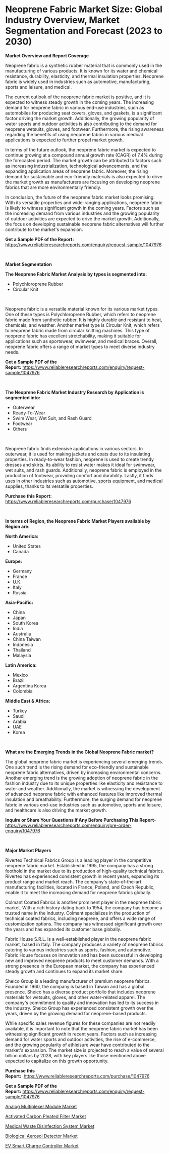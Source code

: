 <p><h1>Neoprene Fabric Market Size: Global Industry Overview, Market Segmentation and Forecast (2023 to 2030)</h1></p><p><strong>Market Overview and Report Coverage</strong></p>
<p><p>Neoprene fabric is a synthetic rubber material that is commonly used in the manufacturing of various products. It is known for its water and chemical resistance, durability, elasticity, and thermal insulation properties. Neoprene fabric is widely used in industries such as automotive, manufacturing, sports and leisure, and medical.</p><p>The current outlook of the neoprene fabric market is positive, and it is expected to witness steady growth in the coming years. The increasing demand for neoprene fabric in various end-use industries, such as automobiles for producing seat covers, gloves, and gaskets, is a significant factor driving the market growth. Additionally, the growing popularity of water sports and outdoor activities is also contributing to the demand for neoprene wetsuits, gloves, and footwear. Furthermore, the rising awareness regarding the benefits of using neoprene fabric in various medical applications is expected to further propel market growth.</p><p>In terms of the future outlook, the neoprene fabric market is expected to continue growing at a compound annual growth rate (CAGR) of 7.4% during the forecasted period. The market growth can be attributed to factors such as increasing industrialization, technological advancements, and the expanding application areas of neoprene fabric. Moreover, the rising demand for sustainable and eco-friendly materials is also expected to drive the market growth as manufacturers are focusing on developing neoprene fabrics that are more environmentally friendly.</p><p>In conclusion, the future of the neoprene fabric market looks promising. With its versatile properties and wide-ranging applications, neoprene fabric is likely to witness significant growth in the coming years. Factors such as the increasing demand from various industries and the growing popularity of outdoor activities are expected to drive the market growth. Additionally, the focus on developing sustainable neoprene fabric alternatives will further contribute to the market's expansion.</p></p>
<p><strong>Get a Sample PDF of the Report:</strong> <a href="https://www.reliableresearchreports.com/enquiry/request-sample/1047976">https://www.reliableresearchreports.com/enquiry/request-sample/1047976</a></p>
<p>&nbsp;</p>
<p><strong>Market Segmentation</strong></p>
<p><strong>The Neoprene Fabric Market Analysis by types is segmented into:</strong></p>
<p><ul><li>Polychloroprene Rubber</li><li>Circular Knit</li></ul></p>
<p>&nbsp;</p>
<p><p>Neoprene fabric is a versatile material known for its various market types. One of these types is Polychloroprene Rubber, which refers to neoprene fabric made from synthetic rubber. It is highly durable and resistant to heat, chemicals, and weather. Another market type is Circular Knit, which refers to neoprene fabric made from circular knitting machines. This type of neoprene fabric has excellent stretchability, making it suitable for applications such as sportswear, swimwear, and medical braces. Overall, neoprene fabric offers a range of market types to meet diverse industry needs.</p></p>
<p><strong>Get a Sample PDF of the Report:</strong>&nbsp;<a href="https://www.reliableresearchreports.com/enquiry/request-sample/1047976">https://www.reliableresearchreports.com/enquiry/request-sample/1047976</a></p>
<p>&nbsp;</p>
<p><strong>The Neoprene Fabric Market Industry Research by Application is segmented into:</strong></p>
<p><ul><li>Outerwear</li><li>Ready-To-Wear</li><li>Swim Wear, Wet Suit, and Rash Guard</li><li>Footwear</li><li>Others</li></ul></p>
<p>&nbsp;</p>
<p><p>Neoprene fabric finds extensive applications in various sectors. In outerwear, it is used for making jackets and coats due to its insulating properties. In ready-to-wear fashion, neoprene is used to create trendy dresses and skirts. Its ability to resist water makes it ideal for swimwear, wet suits, and rash guards. Additionally, neoprene fabric is employed in the production of footwear, providing comfort and durability. Lastly, it finds uses in other industries such as automotive, sports equipment, and medical supplies, thanks to its versatile properties.</p></p>
<p><strong>Purchase this Report:</strong>&nbsp; <a href="https://www.reliableresearchreports.com/purchase/1047976">https://www.reliableresearchreports.com/purchase/1047976</a></p>
<p>&nbsp;</p>
<p><strong>In terms of Region, the Neoprene Fabric Market Players available by Region are:</strong></p>
<p>
    <p> <strong> North America: </strong>
        <ul>
            <li>United States</li>
            <li>Canada</li>
        </ul>
        </p> 
    <p> <strong> Europe: </strong>
        <ul>
            <li>Germany</li>
            <li>France</li>
            <li>U.K.</li>
            <li>Italy</li>
            <li>Russia</li>
        </ul>
        </p> 
    <p> <strong> Asia-Pacific: </strong>
        <ul>
            <li>China</li>
            <li>Japan</li>
            <li>South Korea</li>
            <li>India</li>
            <li>Australia</li>
            <li>China Taiwan</li>
            <li>Indonesia</li>
            <li>Thailand</li>
            <li>Malaysia</li>
        </ul>
        </p> 
    <p> <strong> Latin America: </strong>
        <ul>
            <li>Mexico</li>
            <li>Brazil</li>
            <li>Argentina Korea</li>
            <li>Colombia</li>
        </ul>
        </p> 
    <p> <strong> Middle East & Africa: </strong>
        <ul>
            <li>Turkey</li>
            <li>Saudi</li>
            <li>Arabia</li>
            <li>UAE</li>
            <li>Korea</li>
        </ul>
    </p>
    </p>
<p>&nbsp;</p>
<p><strong>What are the Emerging Trends in the Global Neoprene Fabric market?</strong></p>
<p><p>The global neoprene fabric market is experiencing several emerging trends. One such trend is the rising demand for eco-friendly and sustainable neoprene fabric alternatives, driven by increasing environmental concerns. Another emerging trend is the growing adoption of neoprene fabric in the fashion industry due to its unique properties like elasticity and resistance to water and weather. Additionally, the market is witnessing the development of advanced neoprene fabric with enhanced features like improved thermal insulation and breathability. Furthermore, the surging demand for neoprene fabric in various end-use industries such as automotive, sports and leisure, and healthcare is also driving the market growth.</p></p>
<p><strong>Inquire or Share Your Questions If Any Before Purchasing This Report</strong>- <a href="https://www.reliableresearchreports.com/enquiry/pre-order-enquiry/1047976">https://www.reliableresearchreports.com/enquiry/pre-order-enquiry/1047976</a></p>
<p>&nbsp;</p>
<p><strong>Major Market Players</strong></p>
<p><p>Rivertex Technical Fabrics Group is a leading player in the competitive neoprene fabric market. Established in 1995, the company has a strong foothold in the market due to its production of high-quality technical fabrics. Rivertex has experienced consistent growth in recent years, expanding its product range and market reach. The company's state-of-the-art manufacturing facilities, located in France, Poland, and Czech Republic, enable it to meet the increasing demand for neoprene fabrics globally.</p><p>Colmant Coated Fabrics is another prominent player in the neoprene fabric market. With a rich history dating back to 1954, the company has become a trusted name in the industry. Colmant specializes in the production of technical coated fabrics, including neoprene, and offers a wide range of customization options. The company has witnessed significant growth over the years and has expanded its customer base globally.</p><p>Fabric House S.R.L. is a well-established player in the neoprene fabric market, based in Italy. The company produces a variety of neoprene fabrics catering to various industries such as sports, fashion, and automotive. Fabric House focuses on innovation and has been successful in developing new and improved neoprene products to meet customer demands. With a strong presence in the European market, the company has experienced steady growth and continues to expand its market share.</p><p>Sheico Group is a leading manufacturer of premium neoprene fabrics. Founded in 1960, the company is based in Taiwan and has a global presence. Sheico has a diverse product portfolio that includes neoprene materials for wetsuits, gloves, and other water-related apparel. The company's commitment to quality and innovation has led to its success in the industry. Sheico Group has experienced consistent growth over the years, driven by the growing demand for neoprene-based products.</p><p>While specific sales revenue figures for these companies are not readily available, it is important to note that the neoprene fabric market has been witnessing significant growth in recent years. Factors such as increasing demand for water sports and outdoor activities, the rise of e-commerce, and the growing popularity of athleisure wear have contributed to the market's expansion. The market size is projected to reach a value of several billion dollars by 2028, with key players like those mentioned above expected to capitalize on this growth opportunity.</p></p>
<p><strong>Purchase this Report:</strong>&nbsp;&nbsp;<a href="https://www.reliableresearchreports.com/purchase/1047976">https://www.reliableresearchreports.com/purchase/1047976</a></p>
<p></p>
<p><strong>Get a Sample PDF of the Report:</strong>&nbsp;<a href="https://www.reliableresearchreports.com/enquiry/request-sample/1047976">https://www.reliableresearchreports.com/enquiry/request-sample/1047976</a></p>
<p><p><a href="https://medium.com/@evalynkoepp98698/analog-multiplexer-module-market-trends-and-market-analysis-forecasted-for-period-2023-2030-aef0e84b9824">Analog Multiplexer Module Market</a></p><p><a href="https://medium.com/@zitakuvalis/activated-carbon-pleated-filter-market-size-market-outlook-and-market-forecast-2023-to-2030-2c99fc1a6f5b">Activated Carbon Pleated Filter Market</a></p><p><a href="https://medium.com/@jackytorphy/medical-waste-disinfection-system-market-focuses-on-market-share-size-and-projected-forecast-till-3d314f6fadca">Medical Waste Disinfection System Market</a></p><p><a href="https://medium.com/@serenaframi/biological-aerosol-detector-market-exploring-market-share-market-trends-and-future-growth-5b45419320ea">Biological Aerosol Detector Market</a></p><p><a href="https://medium.com/@ashleyhills1920/ev-smart-charge-controller-market-focuses-on-market-share-size-and-projected-forecast-till-2030-6d9fcf048373">EV Smart Charge Controller Market</a></p></p>